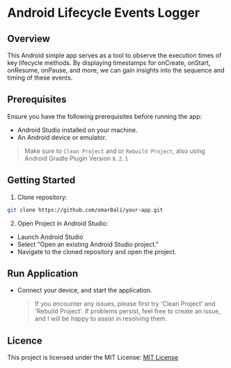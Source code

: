 # Android Lifecycle Events Logger

## Overview

This Android simple app serves as a tool to observe the execution times of key lifecycle methods. By displaying timestamps for onCreate, onStart, onResume, onPause, and more, we can gain insights into the sequence and timing of these events.

## Prerequisites

Ensure you have the following prerequisites before running the app:

- Android Studio installed on your machine.
- An Android device or emulator.

> Make sure to `Clean Project` and or `Rebuild Project`, also using Android Gradle Plugin Version `8.2.1`

## Getting Started

1. Clone repository:

```bash
git clone https://github.com/omar0ali/your-app.git
```

2. Open Project in Android Studio:

- Launch Android Studio
- Select "Open an existing Android Studio project."
- Navigate to the cloned repository and open the project.

## Run Application

- Connect your device, and start the application.
  > If you encounter any issues, please first try 'Clean Project' and 'Rebuild Project'. If problems persist, feel free to create an issue, and I will be happy to assist in resolving them.

## Licence

This project is licensed under the MIT License: [MIT License](LICENSE.md)
